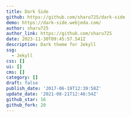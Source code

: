 ```yaml
---
title: Dark Side
github: https://github.com/sharu725/dark-side
demo: https://dark-side.webjeda.com/
author: sharu725
author_link: https://github.com/sharu725
date: 2023-11-30T09:45:57.541Z
description: Dark theme for Jekyll
ssg:
  - Jekyll
css: []
ui: []
cms: []
category: []
draft: false
publish_date: '2017-06-19T12:39:58Z'
update_date: '2021-08-21T12:46:54Z'
github_star: 16
github_fork: 20
---
```

